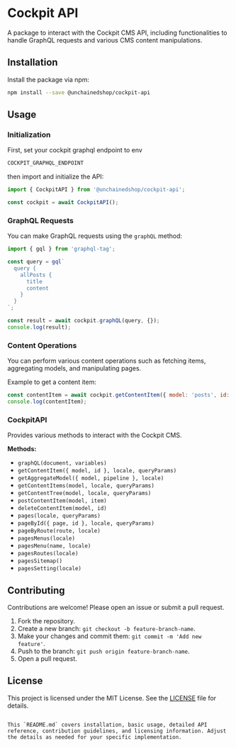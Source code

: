 # Cockpit API

A package to interact with the Cockpit CMS API, including functionalities to handle GraphQL requests and various CMS content manipulations.
## Installation

Install the package via npm:

```sh
npm install --save @unchainedshop/cockpit-api
```

## Usage

### Initialization

First, set your cockpit graphql endpoint to env

```bash
COCKPIT_GRAPHQL_ENDPOINT
```
then import and initialize the API:

```javascript
import { CockpitAPI } from '@unchainedshop/cockpit-api';

const cockpit = await CockpitAPI();
```

### GraphQL Requests

You can make GraphQL requests using the `graphQL` method:

```javascript
import { gql } from 'graphql-tag';

const query = gql`
  query {
    allPosts {
      title
      content
    }
  }
`;

const result = await cockpit.graphQL(query, {});
console.log(result);
```

### Content Operations

You can perform various content operations such as fetching items, aggregating models, and manipulating pages.

Example to get a content item:

```javascript
const contentItem = await cockpit.getContentItem({ model: 'posts', id: '123' });
console.log(contentItem);
```

### CockpitAPI

Provides various methods to interact with the Cockpit CMS.

**Methods:**
- `graphQL(document, variables)`
- `getContentItem({ model, id }, locale, queryParams)`
- `getAggregateModel({ model, pipeline }, locale)`
- `getContentItems(model, locale, queryParams)`
- `getContentTree(model, locale, queryParams)`
- `postContentItem(model, item)`
- `deleteContentItem(model, id)`
- `pages(locale, queryParams)`
- `pageById({ page, id }, locale, queryParams)`
- `pageByRoute(route, locale)`
- `pagesMenus(locale)`
- `pagesMenu(name, locale)`
- `pagesRoutes(locale)`
- `pagesSitemap()`
- `pagesSetting(locale)`

## Contributing

Contributions are welcome! Please open an issue or submit a pull request.

1. Fork the repository.
2. Create a new branch: `git checkout -b feature-branch-name`.
3. Make your changes and commit them: `git commit -m 'Add new feature'`.
4. Push to the branch: `git push origin feature-branch-name`.
5. Open a pull request.

## License

This project is licensed under the MIT License. See the [LICENSE](LICENSE) file for details.
```

This `README.md` covers installation, basic usage, detailed API reference, contribution guidelines, and licensing information. Adjust the details as needed for your specific implementation.
